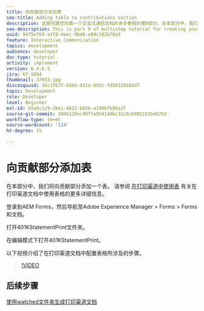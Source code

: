 ```yaml
---
title: 向贡献部分添加表
seo-title: Adding table to contributions section
description: 这是创建您的第一个交互式通信文档的多步教程的第9部分。在本部分中，我们将在贡献部分中添加一个表。
seo-description: This is part 9 of multistep tutorial for creating your first interactive communication document.In this part, we will add a table to the contributions section.
uuid: 9475e769-a3f8-4aec-9b46-e0dc182b78a0
feature: Interactive Communication
topics: development
audience: developer
doc-type: tutorial
activity: implement
version: 6.4,6.5
jira: KT-5994
thumbnail: 37953.jpg
discoiquuid: 36c1f67f-b5bb-431e-893c-fd5032918dd7
topic: Development
role: Developer
level: Beginner
exl-id: b5a6c1c9-2be1-4622-b85b-a1996fb86a2f
source-git-commit: 30d6120ec99f7a95414dbc31c0cb002152bd6763
workflow-type: tm+mt
source-wordcount: '114'
ht-degree: 1%

---
```


# 向贡献部分添加表

在本部分中，我们将向贡献部分添加一个表。
请参阅 [在打印渠道中使用表](/help/forms/interactive-communications/table-in-print-channel-documents-video-use.md) 有关在打印渠道文档中使用表格的更多详细信息。

登录到AEM Forms，然后导航至Adobe Experience Manager > Forms > Forms和文档。

打开401KStatementPrint文件夹。

在编辑模式下打开401KStatementPrint。

以下视频介绍了在打印渠道文档中配置表格所涉及的步骤。

>[!VIDEO](https://video.tv.adobe.com/v/27769?quality=12&learn=on)

## 后续步骤

[使用watched文件夹生成打印渠道文档](./using-watched-folder-to-generate-document.md)